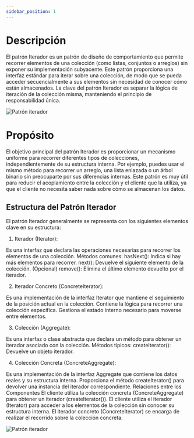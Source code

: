 ```yaml
---
sidebar_position: 1
---
```


# Descripción
El patrón Iterador es un patrón de diseño de comportamiento que permite recorrer elementos de una colección (como listas, conjuntos o arreglos) sin exponer su implementación subyacente. Este patrón proporciona una interfaz estándar para iterar sobre una colección, de modo que se pueda acceder secuencialmente a sus elementos sin necesidad de conocer cómo están almacenados. La clave del patrón Iterador es separar la lógica de iteración de la colección misma, manteniendo el principio de responsabilidad única.

![Patrón iterador](https://refactoring.guru/images/patterns/content/iterator/iterator-es.png)

# Propósito
El objetivo principal del patrón Iterador es proporcionar un mecanismo uniforme para recorrer diferentes tipos de colecciones, independientemente de su estructura interna. Por ejemplo, puedes usar el mismo método para recorrer un arreglo, una lista enlazada o un árbol binario sin preocuparte por sus diferencias internas. Este patrón es muy útil para reducir el acoplamiento entre la colección y el cliente que la utiliza, ya que el cliente no necesita saber nada sobre cómo se almacenan los datos.

## Estructura del Patrón Iterador
El patrón Iterador generalmente se representa con los siguientes elementos clave en su estructura:

1. Iterador (Iterator):

Es una interfaz que declara las operaciones necesarias para recorrer los elementos de una colección.
Métodos comunes:
hasNext(): Indica si hay más elementos para recorrer.
next(): Devuelve el siguiente elemento de la colección.
(Opcional) remove(): Elimina el último elemento devuelto por el iterador.

2. Iterador Concreto (ConcreteIterator):

Es una implementación de la interfaz Iterator que mantiene el seguimiento de la posición actual en la colección.
Contiene la lógica para recorrer una colección específica.
Gestiona el estado interno necesario para moverse entre elementos.

3. Colección (Aggregate):

Es una interfaz o clase abstracta que declara un método para obtener un iterador asociado con la colección.
Métodos típicos:
createIterator(): Devuelve un objeto iterador.

4. Colección Concreta (ConcreteAggregate):

Es una implementación de la interfaz Aggregate que contiene los datos reales y su estructura interna.
Proporciona el método createIterator() para devolver una instancia del iterador correspondiente.
Relaciones entre los Componentes
El cliente utiliza la colección concreta (ConcreteAggregate) para obtener un iterador (createIterator()).
El cliente utiliza el iterador (Iterator) para acceder a los elementos de la colección sin conocer su estructura interna.
El iterador concreto (ConcreteIterator) se encarga de realizar el recorrido sobre la colección concreta.

![Patrón iterador](https://i.ytimg.com/vi/vRCeaDLgyng/maxresdefault.jpg)